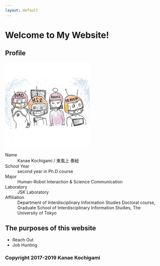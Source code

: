 ```yaml
---
layout: default
---
```


# Welcome to My Website!

## Profile
![](figure/profile.png)
<dl>
<dt>Name</dt>
<dd>Kanae Kochigami / 東風上 奏絵</dd>
<dt>School Year</dt>
<dd>second year in Ph.D course</dd>
<dt>Major</dt>
<dd>Human-Robot Interaction & Science Communication</dd>
<dt>Laboratory</dt>
<dd>JSK Laboratory</dd>
<dt>Affiliation</dt>
<dd>Department of Interdisciplinary Information Studies Doctoral course, 
Graduate School of Interdisciplinary Information Studies, 
The University of Tokyo</dd>
</dl>

## The purposes of this website
- Reach Out
- Job Hunting

### Copyright 2017-2019 Kanae Kochigami